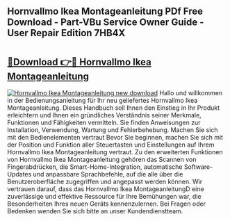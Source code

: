 ## Hornvallmo Ikea Montageanleitung PDf Free Download - Part-VBu Service Owner Guide - User Repair Edition 7HB4X

# <h2><a href="http://df717w.blite.top/?on=Hornvallmo+Ikea+Montageanleitung">🔗Download 👉🔴 Hornvallmo Ikea Montageanleitung</a></h2>

[![Hornvallmo Ikea Montageanleitung new download](https://i.imgur.com/lujVjoI.png)](http://df717w.blite.top/?on=Hornvallmo+Ikea+Montageanleitung)
Hallo und willkommen in der Bedienungsanleitung für Ihr neu geliefertes Hornvallmo Ikea Montageanleitung. Dieses Handbuch soll Ihnen den Einstieg in Ihr Produkt erleichtern und Ihnen ein gründliches Verständnis seiner Merkmale, Funktionen und Fähigkeiten vermitteln. Sie finden Anweisungen zur Installation, Verwendung, Wartung und Fehlerbehebung. Machen Sie sich mit den Bedienelementen vertraut Bevor Sie beginnen, machen Sie sich mit der Position und Funktion aller Steuertasten und Einstellungen auf Ihrem Hornvallmo Ikea Montageanleitung vertraut. Zu den erweiterten Funktionen von Hornvallmo Ikea Montageanleitung gehören das Scannen von Fingerabdrücken, die Smart-Home-Integration, automatische Software-Updates und anpassbare Sprachbefehle, auf die alle über die Benutzeroberfläche zugegriffen und angepasst werden können. Wir vertrauen darauf, dass das Hornvallmo Ikea MontageanleitungD eine zuverlässige und effektive Ressource für Ihre Bemühungen war, die Besonderheiten Ihres neuen Geräts kennenzulernen. Bei Fragen oder Bedenken wenden Sie sich bitte an unser Kundendienstteam.
